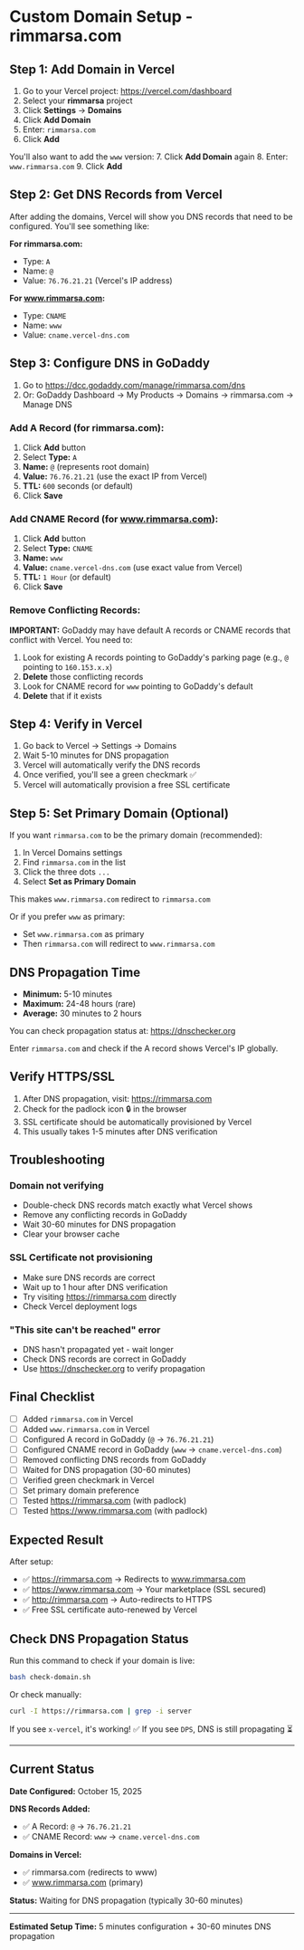 # Custom Domain Setup - rimmarsa.com

## Step 1: Add Domain in Vercel

1. Go to your Vercel project: https://vercel.com/dashboard
2. Select your **rimmarsa** project
3. Click **Settings** → **Domains**
4. Click **Add Domain**
5. Enter: `rimmarsa.com`
6. Click **Add**

You'll also want to add the `www` version:
7. Click **Add Domain** again
8. Enter: `www.rimmarsa.com`
9. Click **Add**

## Step 2: Get DNS Records from Vercel

After adding the domains, Vercel will show you DNS records that need to be configured. You'll see something like:

**For rimmarsa.com:**
- Type: `A`
- Name: `@`
- Value: `76.76.21.21` (Vercel's IP address)

**For www.rimmarsa.com:**
- Type: `CNAME`
- Name: `www`
- Value: `cname.vercel-dns.com`

## Step 3: Configure DNS in GoDaddy

1. Go to https://dcc.godaddy.com/manage/rimmarsa.com/dns
2. Or: GoDaddy Dashboard → My Products → Domains → rimmarsa.com → Manage DNS

### Add A Record (for rimmarsa.com):
1. Click **Add** button
2. Select **Type:** `A`
3. **Name:** `@` (represents root domain)
4. **Value:** `76.76.21.21` (use the exact IP from Vercel)
5. **TTL:** `600` seconds (or default)
6. Click **Save**

### Add CNAME Record (for www.rimmarsa.com):
1. Click **Add** button
2. Select **Type:** `CNAME`
3. **Name:** `www`
4. **Value:** `cname.vercel-dns.com` (use exact value from Vercel)
5. **TTL:** `1 Hour` (or default)
6. Click **Save**

### Remove Conflicting Records:
**IMPORTANT:** GoDaddy may have default A records or CNAME records that conflict with Vercel. You need to:

1. Look for existing A records pointing to GoDaddy's parking page (e.g., `@` pointing to `160.153.x.x`)
2. **Delete** those conflicting records
3. Look for CNAME record for `www` pointing to GoDaddy's default
4. **Delete** that if it exists

## Step 4: Verify in Vercel

1. Go back to Vercel → Settings → Domains
2. Wait 5-10 minutes for DNS propagation
3. Vercel will automatically verify the DNS records
4. Once verified, you'll see a green checkmark ✅
5. Vercel will automatically provision a free SSL certificate

## Step 5: Set Primary Domain (Optional)

If you want `rimmarsa.com` to be the primary domain (recommended):

1. In Vercel Domains settings
2. Find `rimmarsa.com` in the list
3. Click the three dots `...`
4. Select **Set as Primary Domain**

This makes `www.rimmarsa.com` redirect to `rimmarsa.com`

Or if you prefer `www` as primary:
- Set `www.rimmarsa.com` as primary
- Then `rimmarsa.com` will redirect to `www.rimmarsa.com`

## DNS Propagation Time

- **Minimum:** 5-10 minutes
- **Maximum:** 24-48 hours (rare)
- **Average:** 30 minutes to 2 hours

You can check propagation status at: https://dnschecker.org

Enter `rimmarsa.com` and check if the A record shows Vercel's IP globally.

## Verify HTTPS/SSL

1. After DNS propagation, visit: https://rimmarsa.com
2. Check for the padlock icon 🔒 in the browser
3. SSL certificate should be automatically provisioned by Vercel
4. This usually takes 1-5 minutes after DNS verification

## Troubleshooting

### Domain not verifying
- Double-check DNS records match exactly what Vercel shows
- Remove any conflicting records in GoDaddy
- Wait 30-60 minutes for DNS propagation
- Clear your browser cache

### SSL Certificate not provisioning
- Make sure DNS records are correct
- Wait up to 1 hour after DNS verification
- Try visiting https://rimmarsa.com directly
- Check Vercel deployment logs

### "This site can't be reached" error
- DNS hasn't propagated yet - wait longer
- Check DNS records are correct in GoDaddy
- Use https://dnschecker.org to verify propagation

## Final Checklist

- [ ] Added `rimmarsa.com` in Vercel
- [ ] Added `www.rimmarsa.com` in Vercel
- [ ] Configured A record in GoDaddy (`@` → `76.76.21.21`)
- [ ] Configured CNAME record in GoDaddy (`www` → `cname.vercel-dns.com`)
- [ ] Removed conflicting DNS records from GoDaddy
- [ ] Waited for DNS propagation (30-60 minutes)
- [ ] Verified green checkmark in Vercel
- [ ] Set primary domain preference
- [ ] Tested https://rimmarsa.com (with padlock)
- [ ] Tested https://www.rimmarsa.com (with padlock)

## Expected Result

After setup:
- ✅ https://rimmarsa.com → Redirects to www.rimmarsa.com
- ✅ https://www.rimmarsa.com → Your marketplace (SSL secured)
- ✅ http://rimmarsa.com → Auto-redirects to HTTPS
- ✅ Free SSL certificate auto-renewed by Vercel

## Check DNS Propagation Status

Run this command to check if your domain is live:

```bash
bash check-domain.sh
```

Or check manually:
```bash
curl -I https://rimmarsa.com | grep -i server
```

If you see `x-vercel`, it's working! ✅
If you see `DPS`, DNS is still propagating ⏳

---

## Current Status

**Date Configured:** October 15, 2025

**DNS Records Added:**
- ✅ A Record: `@` → `76.76.21.21`
- ✅ CNAME Record: `www` → `cname.vercel-dns.com`

**Domains in Vercel:**
- ✅ rimmarsa.com (redirects to www)
- ✅ www.rimmarsa.com (primary)

**Status:** Waiting for DNS propagation (typically 30-60 minutes)

---

**Estimated Setup Time:** 5 minutes configuration + 30-60 minutes DNS propagation
